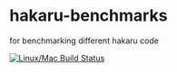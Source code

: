 # hakaru-benchmarks
for benchmarking different hakaru code

[![Linux/Mac Build
Status](https://api.travis-ci.org/rjnw/hakaru-benchmarks.svg?branch=master)](https://travis-ci.org/rjnw/hakaru-benchmarks)
